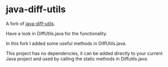 java-diff-utils
===============

A fork of [java-diff-utils](http://code.google.com/p/java-diff-utils/).

Have a look in DiffUtils.java for the functionality.

In this fork I added some useful methods in DiffUtils.java.

This project has no dependencies, it can be added directly to your current Java project and used by calling the static methods in Diffutils.java.
